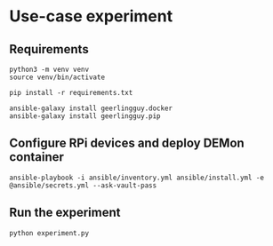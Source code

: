 # Use-case experiment

## Requirements
```shell
python3 -m venv venv
source venv/bin/activate

pip install -r requirements.txt

ansible-galaxy install geerlingguy.docker
ansible-galaxy install geerlingguy.pip
```

## Configure RPi devices and deploy DEMon container
```shell
ansible-playbook -i ansible/inventory.yml ansible/install.yml -e @ansible/secrets.yml --ask-vault-pass
```

## Run the experiment
```shell
python experiment.py
```